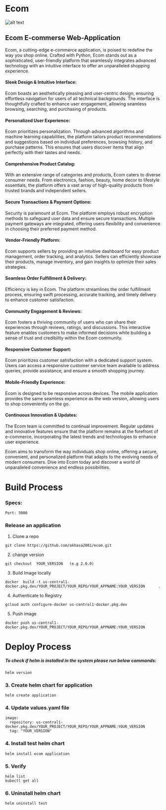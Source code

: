 
# Ecom
![alt text](https://github.com/akhasa2001/ecom/blob/master/images/ecom.png?raw=true)


## Ecom E-commerse Web-Application
Ecom, a cutting-edge e-commerce application, is poised to redefine the way you shop online. Crafted with Python, Ecom stands out as a sophisticated, user-friendly platform that seamlessly integrates advanced technology with an intuitive interface to offer an unparalleled shopping experience.

#### Sleek Design & Intuitive Interface:
Ecom boasts an aesthetically pleasing and user-centric design, ensuring effortless navigation for users of all technical backgrounds. The interface is thoughtfully crafted to enhance user engagement, allowing seamless browsing, searching, and purchasing of products.

#### Personalized User Experience:
Ecom prioritizes personalization. Through advanced algorithms and machine learning capabilities, the platform tailors product recommendations and suggestions based on individual preferences, browsing history, and purchase patterns. This ensures that users discover items that align perfectly with their tastes and needs.

#### Comprehensive Product Catalog:
With an extensive range of categories and products, Ecom caters to diverse consumer needs. From electronics, fashion, beauty, home decor to lifestyle essentials, the platform offers a vast array of high-quality products from trusted brands and independent sellers.

#### Secure Transactions & Payment Options:
Security is paramount at Ecom. The platform employs robust encryption methods to safeguard user data and ensure secure transactions. Multiple payment gateways are integrated, offering users flexibility and convenience in choosing their preferred payment method.

#### Vendor-Friendly Platform:
Ecom supports sellers by providing an intuitive dashboard for easy product management, order tracking, and analytics. Sellers can efficiently showcase their products, manage inventory, and gain insights to optimize their sales strategies.

#### Seamless Order Fulfillment & Delivery:
Efficiency is key in Ecom. The platform streamlines the order fulfillment process, ensuring swift processing, accurate tracking, and timely delivery to enhance customer satisfaction.

#### Community Engagement & Reviews:
Ecom fosters a thriving community of users who can share their experiences through reviews, ratings, and discussions. This interactive feature enables customers to make informed decisions while building a sense of trust and credibility within the Ecom community.

#### Responsive Customer Support:
Ecom prioritizes customer satisfaction with a dedicated support system. Users can access a responsive customer service team available to address queries, provide assistance, and ensure a smooth shopping journey.

#### Mobile-Friendly Experience:
Ecom is designed to be responsive across devices. The mobile application provides the same seamless experience as the web version, allowing users to shop conveniently on the go.

#### Continuous Innovation & Updates:
The Ecom team is committed to continual improvement. Regular updates and innovative features ensure that the platform remains at the forefront of e-commerce, incorporating the latest trends and technologies to enhance user experience.

Ecom aims to transform the way individuals shop online, offering a secure, convenient, and personalized platform that adapts to the evolving needs of modern consumers. Dive into Ecom today and discover a world of unparalleled convenience and endless possibilities.



# Build Process
### Specs: 
```
Port: 5000
```

### Release an application

1. Clone a repo
```
git clone https://github.com/akhasa2001/ecom.git
```

2. change version
```
git checkout  YOUR_VERSION   (e.g 2.0.0)
```
3. Build Image locally 
```
docker  build -t us-central1-docker.pkg.dev/YOUR_PROJECT/YOUR_REPO/YOUR_APPNAME:YOUR_VERSION      .   
```            
4. Authenticate to Registry
```
gcloud auth configure-docker us-central1-docker.pkg.dev                                                                           
```
5. Push image 
```
docker push us-central1-docker.pkg.dev/YOUR_PROJECT/YOUR_REPO/YOUR_APPNAME:YOUR_VERSION                           
```






# Deploy Process
##### To check if helm is installed in the system please run below commands:
```
helm version
```

### 3. Create helm chart for application
```
helm create application
```
### 4. Update values.yaml file
```
image:
  repository: us-central1-docker.pkg.dev/YOUR_PROJECT/YOUR_REPO/YOUR_APPNAME:YOUR_VERSION
  tag: "YOUR_VERSION"
```

### 4. Install test helm chart
```
helm install ecom application
```
### 5. Verify
```
helm list
kubectl get all
```
### 6. Uninstall helm chart
```
helm uninstall test
```
